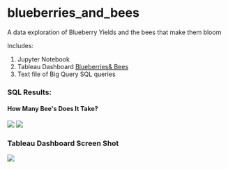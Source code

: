 # blueberries_and_bees
 A data exploration of Blueberry Yields and the bees that make them bloom

Includes:
1. Jupyter Notebook
2. Tableau Dashboard
[Blueberries& Bees](https://public.tableau.com/views/BlueberriesBees/BlueberryHarvest?:language=en-US&:display_count=n&:origin=viz_share_link)
3. Text file of Big Query SQL queries
### SQL Results:
#### How Many Bee's Does It Take?
![](https://github.com/slaing77/blueberries_and_bees/blob/main/sql_query_1.png)
![](https://github.com/slaing77/blueberries_and_bees/blob/main/sql_query_1.png)


### Tableau Dashboard Screen Shot
![](https://github.com/slaing77/blueberries_and_bees/blob/main/blueberry_harvest.png)
